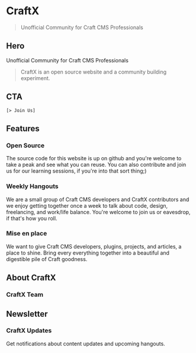 # CraftX
> Unofficial Community for Craft CMS Professionals

## Hero
Unofficial Community for Craft CMS Professionals

> CraftX is an open source website and a community building experiment.

## CTA
`[> Join Us]`

## Features

### Open Source
The source code for this website is up on github and you're welcome to take a peak and see what you can reuse. You can also contribute and join us for our learning sessions, if you're into that sort thing;)

### Weekly Hangouts
We are a small group of Craft CMS developers and CraftX contributors and we enjoy getting together once a week to talk about code, design, freelancing, and work/life balance. You're welcome to join us or eavesdrop, if that's how you roll.

### Mise en place
We want to give Craft CMS developers, plugins, projects, and articles, a place to shine. Bring every everything together into a beautiful and digestible pile of Craft goodness.

## About CraftX
### CraftX Team

## Newsletter
### CraftX Updates
Get notifications about content updates and upcoming hangouts.


